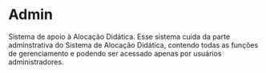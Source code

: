 # Admin

Sistema de apoio à Alocação Didática. Esse sistema cuida da parte adminstrativa do Sistema de Alocação Didática, contendo todas as funções de gerenciamento e podendo ser acessado apenas por usuários administradores.
